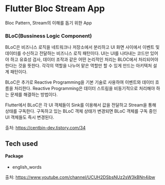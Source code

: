 # Flutter Bloc Stream App

Bloc Pattern, Stream의 이해를 돕기 위한 App

### BLoC(Bussiness Logic Component)

BLoC은 비즈니스 로직을 네트워크나 저장소에서 분리하고 UI 화면 사이에서 이벤트 및 데이터를 수신하고 전달하는 비즈니스 로직 패턴이다.
UI는 UI를 나타내는 코드만 있어야 하고 유효성 검사, 데이터 조작과 같은 어떤 논리적인 처리는 BLOC에서 처리되어야 한다는 것을 뜻한다.
각각의 역할을 나누어 맡은 역할만 할 수 있게 만드는 아키텍처 설계 패턴이다.   

BLoC은 추가로 Reactive Programming을 기본 기술로 사용하여 이벤트와 데이터 흐름을 처리한다. Reactive Programming은 데이터 스트림을 비동기적으로 처리해야 하는 문제를 해결하는 방법이다.   

Flutter에서 BLoC은 각 UI 객체들이 Sink를 이용해서 값을 전달하고 Stream을 통해 상태를 구독한다. 구독하고 있는 BLoC 객체 상태가 변경되면 BLoC 객체를 구독 중인 UI 객체들도 즉시 변경된다.   

출처: https://centbin-dev.tistory.com/34

## Tech used

#### Package

 * english_words


출처: https://www.youtube.com/channel/UCUH2DSbsNUz2sW3kBNn4ibw
